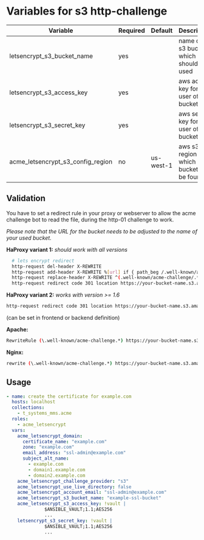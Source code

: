# Variables for s3 http-challenge

| Variable                            | Required | Default   | Description
|-------------------------------------|----------|-----------|------------
| letsencrypt_s3_bucket_name          | yes      |           | name of the s3 bucket which should be used
| letsencrypt_s3_access_key           | yes      |           | aws access key for API user of s3 bucket
| letsencrypt_s3_secret_key           | yes      |           | aws secret key for API user of s3 bucket
| acme_letsencrypt_s3_config_region        | no       | us-west-1 | aws s3 region in which bucket can be found

## Validation

You have to set a redirect rule in your proxy or webserver to allow the acme challenge bot to read the file, during the http-01 challenge to work.

*Please note that the URL for the bucket needs to be adjusted to the name of your used bucket.*

**HaProxy variant 1:**
*should work with all versions*

```bash
  # lets encrypt redirect
  http-request del-header X-REWRITE
  http-request add-header X-REWRITE %[url] if { path_beg /.well-known/acme-challenge }
  http-request replace-header X-REWRITE ^(.well-known/acme-challenge/.*)?$ /\1 if { hdr_cnt(X-REWRITE) gt 0 }
  http-request redirect code 301 location https://your-bucket-name.s3.amazonaws.com%[hdr(X-REWRITE)] if { hdr_cnt(X-REWRITE) gt 0 }
```

**HaProxy variant 2:**
*works with version >= 1.6*

```bash
http-request redirect code 301 location https://your-bucket-name.s3.amazonaws.com%[url,regsub(^/.well-known/acme-challenge,/.well-known/acme-challenge,)] if { path_beg /.well-known/acme-challenge }
```

(can be set in frontend or backend definition)

**Apache:**

```bash
RewriteRule (\.well-known/acme-challenge.*) https://your-bucket-name.s3.amazonaws.com/$1
```

**Nginx:**

```bash
rewrite (\.well-known/acme-challenge.*) https://your-bucket-name.s3.amazonaws.com/$1
```

## Usage

```yaml
- name: create the certificate for example.com
  hosts: localhost
  collections:
    - t_systems_mms.acme
  roles:
    - acme_letsencrypt
  vars:
    acme_letsencrypt_domain:
      certificate_name: "example.com"
      zone: "example.com"
      email_address: "ssl-admin@example.com"
      subject_alt_name:
        - example.com
        - domain1.example.com
        - domain2.example.com
    acme_letsencrypt_challenge_provider: "s3"
    acme_letsencrypt_use_live_directory: false
    acme_letsencrypt_account_email: "ssl-admin@example.com"
    acme_letsencrypt_s3_bucket_name: "example-ssl-bucket"
    acme_letsencrypt_s3_access_key: !vault |
              $ANSIBLE_VAULT;1.1;AES256
              ...
    letsencrypt_s3_secret_key: !vault |
              $ANSIBLE_VAULT;1.1;AES256
              ...
```
